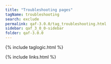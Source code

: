 ```yaml
---
title: "Troubleshooting pages"
tagName: troubleshooting
search: exclude
permalink: qaf-3.0.0/tag_troubleshooting.html
sidebar: qaf_3_0_0-sidebar
folder: qaf-3.0.0
---
```

{% include taglogic.html %}

{% include links.html %}
